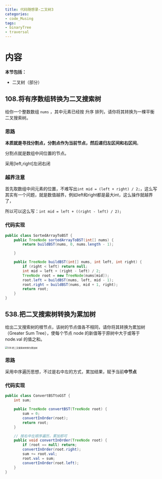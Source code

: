 ```yaml
---
title: 代码随想录-二叉树3
categories:
- code_Musing
tags:
- binaryTree
- traversal 
---
```

<meta name="referrer" content="no-referrer"/>

# 内容

**本节包括：**

- 二叉树（部分）

<!--more-->

## 108.将有序数组转换为二叉搜索树

给你一个整数数组 `nums` ，其中元素已经按 升序 排列，请你将其转换为一棵平衡二叉搜索树。

### 思路

**本质就是寻找分割点，分割点作为当前节点，然后递归左区间和右区间**。

分割点就是数组中间位置的节点。

采用[left,right]左闭右闭

### 越界注意

首先取数组中间元素的位置，不难写出`int mid = (left + right) / 2;`，这么写其实有一个问题，就是数值越界，例如left和right都是最大int，这么操作就越界了，

所以可以这么写：`int mid = left + ((right - left) / 2);`

### 代码实现

~~~java
public class SortedArrayToBST {
    public TreeNode sortedArrayToBST(int[] nums) {
        return buildBST(nums, 0, nums.length - 1);

    }

    public TreeNode buildBST(int[] nums, int left, int right) {
        if (right < left) return null;
        int mid = left + (right - left) / 2;
        TreeNode root = new TreeNode(nums[mid]);
        root.left = buildBST(nums, left, mid - 1);
        root.right = buildBST(nums, mid + 1, right);
        return root;
    }
}
~~~

## 538.把二叉搜索树转换为累加树

给出二叉搜索树的根节点，该树的节点值各不相同，请你将其转换为累加树（Greater Sum Tree），使每个节点 node 的新值等于原树中大于或等于 node.val 的值之和。

<img src="https://code-thinking-1253855093.file.myqcloud.com/pics/20201023160751832.png" alt="538.把二叉搜索树转换为累加树" style="zoom:50%;" />

### 思路

采用中序遍历思想，不过是右中左的方式，累加结果，赋予当前**中节点**

### 代码实现

~~~java
public class ConvertBSTtoGST {
    int sum;

    public TreeNode convertBST(TreeNode root) {
        sum = 0;
        convertInOrder(root);
        return root;
    }

    // 按右中左顺序遍历，累加即可
    public void convertInOrder(TreeNode root) {
        if (root == null) return;
        convertInOrder(root.right);
        sum += root.val;
        root.val = sum;
        convertInOrder(root.left);
    }
}
~~~


